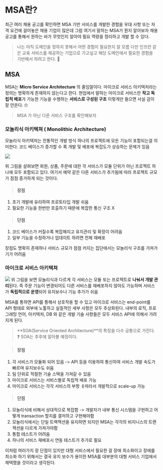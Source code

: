 # MSA란?

최근 여러 채용 공고를 확인하면 MSA 기반 서비스를 개발한 경험을 우대 사항 또는 자격 요건에 걸어놓은 채용 기업이 많은데 그럼  여기서 말하는 MSA가 뭔지 알아보자
채용 공고를 통해서 원하는 바가 무엇인지 알아야 필요 역량을 정리하고 개발 할 수 있다.

> 나는 아직 도메인을 정하지 못해서 어떤 경험이 필요한지 잘 모름
다만 인프런 같은 교육 서비스를 제공하는 기업으로 가고싶고 해당 도메인에서 필요한 경험을 기반해서 하려고 한다. 📖

## MSA
MSA는 **Micro Service Architecture** 의 줄임말이다.
마이크로 서비스 아키텍처라는 정의는 명확하게 존재하지 않는다고 한다.
현업에서 말하는 마이크로 서비스란 **작고 독립적 배포**가 가능한 기능을 수행하는 **서비스로 구성된 구조**
이렇게만 들으면 사실 감이 잘 안온다. 🙄

> MSA  가 아닌 다른 서비스 구조를 확인해보자

### 모놀리식 아키텍쳐 ( Monolithic Architecture)
모놀리식 아키텍처는 전통적인 개발 방식
하나의 프로젝트에 모든 기능이 포함되는걸 의미한다.
코드 베이스가 증가할 수 록 개발 및 배포에 복잡도가 상승하는 문제가 있음

![](https://velog.velcdn.com/images/kimdodo/post/efa8a071-d7f4-4303-bfea-4f622c17b83d/image.png)

위 그림을 살펴보면 회원, 상품, 주문에 대한 각 서비스가 모듈 단위가 아닌 프로젝트 하나에 모두 포함되고 있다. 
여기서 예약 같은 다른 서비스가 추가됨에 따라 프로젝트 규모가 점점 증가하게 되는 것이다.

> #### 장점
1. 초기 개발에 유리하여 프로토타입 개발 쉬움
2. 필요한 기능을 한번만 호출하기 때문에 복잡한 통신 구조 X

> #### 단점
1. 코드 베이스가 커질수록 복잡해지고 유지관리 및 확장이 어려움
2. 일부 기능을 수정하거나 업데이트 하려면 전체 재배포

장점도 명확히 존재하나 서비스 규모가 점점 커지는 집단에서는 모놀리식 구조를 가져가기가 어려움

### 마이크로 서비스 아키텍쳐
![](https://velog.velcdn.com/images/kimdodo/post/531a23ad-2776-49c8-b878-d8a9af12b670/image.png)
위 그림을 보면 모놀리식과 다르게 각 서비스는 모듈 또는 프로젝트로 **나눠서 개발 관리**된다.
즉 주문 기능이 변경되어도 다른 서비스를 재배포하지 않아도 가능하며
서비스가 **독립적으로 운영**되어 유지보수나 기능 추가가 쉬움

MSA를 통하면 API를 통해서 상호작용 할 수 있고 마이크로 서비스는 end-point를 API 형태로 외부에 노툴하고 실질적인 세부 사항은 모두 추상화된다.
내부의 로직, 프로그래밍 언어, 아키텍처, DB 와 같은 개발 기술 사항들은 모두 서비스 API에 의해서 가려지게 된다.

> **SOA(Service Oriented Architecture)**의 특징을 다수 공통으로 가진다.
❓ SOA는 추후에 알아볼 예정이다.


> #### 장점
1. 각 서비스가 모듈화 되어 있음 -> API 등을 이용하여 통신하여 서비스 개발 속도가 빠르며 유지보수도 쉬움
2. 팀 단위로 적절한 기술 스택을 가져갈 수 있음
3. 마이크로 서비스는 서비스별로 독립적 배포 가능
4. 마이크로 서비스는 각각 서비스의 부항 ㅔ따라서 개발적으로 scale-up 가능

> #### 단점
1. 모놀리식에 비해서 상대적으로 복잡함 -> 개발자가 내부 통신 시스템을 구현하고 어떻게 transaction 할지를 결저하고 구현해야함
2. 모놀리식에서는 단일 트랙잭션을 유지하면 되지만 MSA는 각각의 비지니스의 트랜잭션을 다르게 가져가야함
3. 통합 테스트가 어려움
4. 하나의 서비스 재배포시 연동 테스트가 추가로 필요

이처럼 여러가지 장 단점이 있지만 대형 서비스에서 필요한 걸 장애 최소화이고 장애를 최소화 하기 위해서는 결국 유지 보수가 용이한 MSA를 대부분의 대형 서비스 기업에서 채택했을 것이라고 생각된다.

